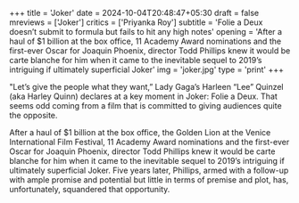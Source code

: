+++
title = 'Joker'
date = 2024-10-04T20:48:47+05:30
draft = false
mreviews = ['Joker']
critics = ['Priyanka Roy']
subtitle = 'Folie a Deux doesn’t submit to formula but fails to hit any high notes'
opening = 'After a haul of $1 billion at the box office, 11 Academy Award nominations and the first-ever Oscar for Joaquin Phoenix, director Todd Phillips knew it would be carte blanche for him when it came to the inevitable sequel to 2019’s intriguing if ultimately superficial Joker'
img = 'joker.jpg'
type = 'print'
+++

"Let’s give the people what they want,” Lady Gaga’s Harleen “Lee” Quinzel (aka Harley Quinn) declares at a key moment in Joker: Folie a Deux. That seems odd coming from a film that is committed to giving audiences quite the opposite.

After a haul of $1 billion at the box office, the Golden Lion at the Venice International Film Festival, 11 Academy Award nominations and the first-ever Oscar for Joaquin Phoenix, director Todd Phillips knew it would be carte blanche for him when it came to the inevitable sequel to 2019’s intriguing if ultimately superficial Joker. Five years later, Phillips, armed with a follow-up with ample promise and potential but little in terms of premise and plot, has, unfortunately, squandered that opportunity.
